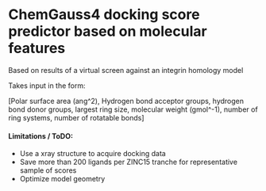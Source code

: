 # ChemGauss4 docking score predictor based on molecular features
Based on results of a virtual screen against an integrin homology model

Takes input in the form: 

[Polar surface area (ang^2), Hydrogen bond acceptor groups, hydrogen bond donor groups, largest ring size, molecular weight (gmol^-1), number of ring systems, number of rotatable bonds]

#### Limitations / ToDO:
- Use a xray structure to acquire docking data
- Save more than 200 ligands per ZINC15 tranche for representative sample of scores
- Optimize model geometry